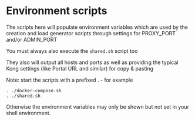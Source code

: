 # Environment scripts

The scripts here will populate environment variables which are used by the creation and load generator scripts through settings for PROXY_PORT and/or ADMIN_PORT

You must always also execute the `shared.sh` script too

They also will output all hosts and ports as well as providing the typical Kong settings (like Portal URL and similar) for copy & pasting

Note: start the scripts with a prefixed . - for example 

```
. ./docker-compose.sh
. ./shared.sh
```

Otherwise the environment variables may only be shown but not set in your shell environment.


